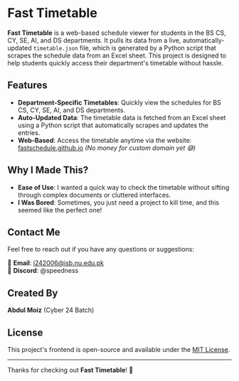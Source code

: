 # Fast Timetable

**Fast Timetable** is a web-based schedule viewer for students in the BS CS, CY, SE, AI, and DS departments. It pulls its data from a live, automatically-updated `timetable.json` file, which is generated by a Python script that scrapes the schedule data from an Excel sheet. This project is designed to help students quickly access their department's timetable without hassle.

## Features
- **Department-Specific Timetables**: Quickly view the schedules for BS CS, CY, SE, AI, and DS departments.
- **Auto-Updated Data**: The timetable data is fetched from an Excel sheet using a Python script that automatically scrapes and updates the entries.
- **Web-Based**: Access the timetable anytime via the website: [fastschedule.github.io](https://fastschedule.github.io) *(No money for custom domain yet 😅)*

## Why I Made This?
- **Ease of Use**: I wanted a quick way to check the timetable without sifting through complex documents or cluttered interfaces.
- **I Was Bored**: Sometimes, you just need a project to kill time, and this seemed like the perfect one!

## Contact Me
Feel free to reach out if you have any questions or suggestions:

📧 **Email**: [i242006@isb.nu.edu.pk](mailto:i242006@isb.nu.edu.pk)  
💬 **Discord**: @speedness

## Created By
**Abdul Moiz** (Cyber 24 Batch)

## License
This project's frontend is open-source and available under the [MIT License](LICENSE).

---

Thanks for checking out **Fast Timetable**! 🚀
